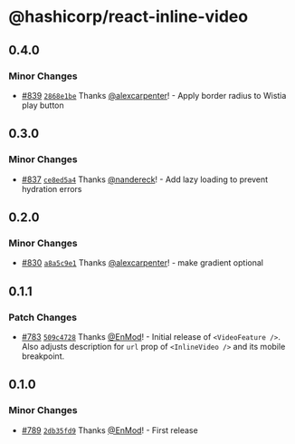 # @hashicorp/react-inline-video

## 0.4.0

### Minor Changes

- [#839](https://github.com/hashicorp/react-components/pull/839) [`2868e1be`](https://github.com/hashicorp/react-components/commit/2868e1be740a710f28e5eb08fccb3d672c9d9888) Thanks [@alexcarpenter](https://github.com/alexcarpenter)! - Apply border radius to Wistia play button

## 0.3.0

### Minor Changes

- [#837](https://github.com/hashicorp/react-components/pull/837) [`ce8ed5a4`](https://github.com/hashicorp/react-components/commit/ce8ed5a4725f9fff4638a5f3528bd1b559517d58) Thanks [@nandereck](https://github.com/nandereck)! - Add lazy loading to prevent hydration errors

## 0.2.0

### Minor Changes

- [#830](https://github.com/hashicorp/react-components/pull/830) [`a8a5c9e1`](https://github.com/hashicorp/react-components/commit/a8a5c9e18fbe1db700a658e4b86a5a99286fba05) Thanks [@alexcarpenter](https://github.com/alexcarpenter)! - make gradient optional

## 0.1.1

### Patch Changes

- [#783](https://github.com/hashicorp/react-components/pull/783) [`509c4728`](https://github.com/hashicorp/react-components/commit/509c4728f6f2bae163156282ba6dab83e7efa732) Thanks [@EnMod](https://github.com/EnMod)! - Initial release of `<VideoFeature />`. Also adjusts description for `url` prop of `<InlineVideo />` and its mobile breakpoint.

## 0.1.0

### Minor Changes

- [#789](https://github.com/hashicorp/react-components/pull/789) [`2db35fd9`](https://github.com/hashicorp/react-components/commit/2db35fd928c55e3cc378817d13c06dfe4cbb6117) Thanks [@EnMod](https://github.com/EnMod)! - First release
